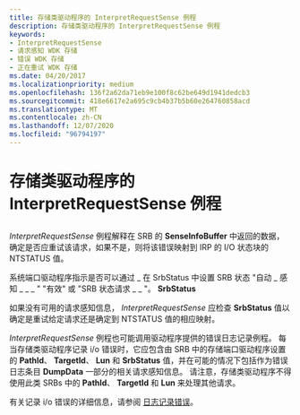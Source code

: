 ```yaml
---
title: 存储类驱动程序的 InterpretRequestSense 例程
description: 存储类驱动程序的 InterpretRequestSense 例程
keywords:
- InterpretRequestSense
- 请求感知 WDK 存储
- 错误 WDK 存储
- 正在重试 WDK 存储
ms.date: 04/20/2017
ms.localizationpriority: medium
ms.openlocfilehash: 136f2a62da71eb9e100f8c62be649d1941dedcb3
ms.sourcegitcommit: 418e6617e2a695c9cb4b37b5b60e264760858acd
ms.translationtype: MT
ms.contentlocale: zh-CN
ms.lasthandoff: 12/07/2020
ms.locfileid: "96794197"
---
```

# <a name="storage-class-drivers-interpretrequestsense-routine"></a>存储类驱动程序的 InterpretRequestSense 例程


## <span id="ddk_storage_class_drivers_interpretrequestsense_routine_kg"></span><span id="DDK_STORAGE_CLASS_DRIVERS_INTERPRETREQUESTSENSE_ROUTINE_KG"></span>


*InterpretRequestSense* 例程解释在 SRB 的 **SenseInfoBuffer** 中返回的数据，确定是否应重试该请求，如果不是，则将该错误映射到 IRP 的 I/O 状态块的 NTSTATUS 值。

系统端口驱动程序指示是否可以通过 \_ 在 SrbStatus 中设置 SRB 状态 "自动 \_ 感知 \_ \_ \_ " "有效" 或 "SRB 状态请求 \_ \_ "。 **SrbStatus**

如果没有可用的请求感知信息， *InterpretRequestSense* 应检查 **SrbStatus** 值以确定是重试给定请求还是确定到 NTSTATUS 值的相应映射。

*InterpretRequestSense* 例程也可能调用驱动程序提供的错误日志记录例程。 每当存储类驱动程序记录 i/o 错误时，它应包含由 SRB 中的存储端口驱动程序设置的 **PathId**、 **TargetId**、 **Lun** 和 **SrbStatus** 值，并在可能的情况下包括作为错误日志条目 **DumpData** 一部分的相关请求感知信息。 请注意，存储类驱动程序不得使用此类 SRBs 中的 **PathId**、 **TargetId** 和 **Lun** 来处理其他请求。

有关记录 i/o 错误的详细信息，请参阅 [日志记录错误](../kernel/logging-errors.md)。

 

